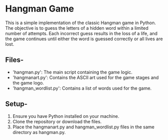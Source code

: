 # Hangman Game

This is a simple implementation of the classic Hangman game in Python. The objective is to guess the letters of a hidden word within a limited number of attempts. Each incorrect guess results in the loss of a life, and the game continues until either the word is guessed correctly or all lives are lost.

## Files-
- 'hangman.py': The main script containing the game logic.
- 'hangmanart.py': Contains the ASCII art used for the game stages and the game logo.
- 'hangman_wordlist.py': Contains a list of words used for the game.

## Setup-

1. Ensure you have Python installed on your machine.
2. Clone the repository or download the files.
3. Place the hangmanart.py and hangman_wordlist.py files in the same directory as hangman.py.
